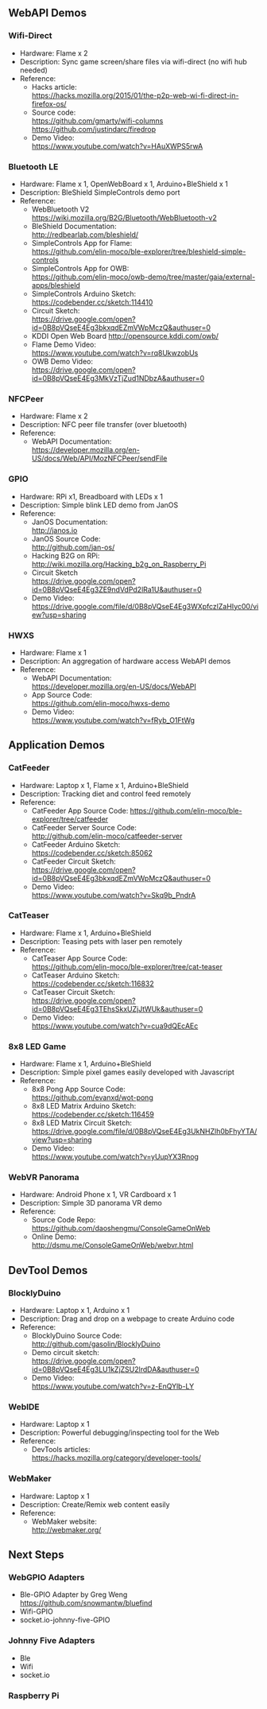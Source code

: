 ## WebAPI Demos
### Wifi-Direct
* Hardware: Flame x 2
* Description: Sync game screen/share files via wifi-direct (no wifi hub needed)
* Reference: 
	* Hacks article:  
	<https://hacks.mozilla.org/2015/01/the-p2p-web-wi-fi-direct-in-firefox-os/>
	* Source code:  
	<https://github.com/gmarty/wifi-columns>  
	<https://github.com/justindarc/firedrop>  
	* Demo Video:  
	<https://www.youtube.com/watch?v=HAuXWPS5rwA>

### Bluetooth LE
* Hardware: Flame x 1, OpenWebBoard x 1, Arduino+BleShield x 1
* Description: BleShield SimpleControls demo port
* Reference: 
	* WebBluetooth V2
	<https://wiki.mozilla.org/B2G/Bluetooth/WebBluetooth-v2>
	* BleShield Documentation:  
	<http://redbearlab.com/bleshield/>
	* SimpleControls App for Flame:  
	<https://github.com/elin-moco/ble-explorer/tree/bleshield-simple-controls>
	* SimpleControls App for OWB:  
	<https://github.com/elin-moco/owb-demo/tree/master/gaia/external-apps/bleshield>
	* SimpleControls Arduino Sketch:  
	<https://codebender.cc/sketch:114410>
	* Circuit Sketch:  
	<https://drive.google.com/open?id=0B8pVQseE4Eg3bkxqdEZmVWpMczQ&authuser=0>
	* KDDI Open Web Board
	<http://opensource.kddi.com/owb/>
	* Flame Demo Video:  
	<https://www.youtube.com/watch?v=rq8UkwzobUs>
	* OWB Demo Video:  
	<https://drive.google.com/open?id=0B8pVQseE4Eg3MkVzTjZud1NDbzA&authuser=0>

### NFCPeer
* Hardware: Flame x 2
* Description: NFC peer file transfer (over bluetooth)
* Reference: 
	* WebAPI Documentation:  
	<https://developer.mozilla.org/en-US/docs/Web/API/MozNFCPeer/sendFile>

### GPIO
* Hardware: RPi x1, Breadboard with LEDs x 1
* Description: Simple blink LED demo from JanOS
* Reference:
	* JanOS Documentation:  
	<http://janos.io>
	* JanOS Source Code:  
	<http://github.com/jan-os/>
	* Hacking B2G on RPi:  
	<http://wiki.mozilla.org/Hacking_b2g_on_Raspberry_Pi>
	* Circuit Sketch  
	<https://drive.google.com/open?id=0B8pVQseE4Eg3ZE9ndVdPd2lRa1U&authuser=0>
	* Demo Video:  
	<https://drive.google.com/file/d/0B8pVQseE4Eg3WXpfczlZaHIyc00/view?usp=sharing>

### HWXS
* Hardware: Flame x 1
* Description: An aggregation of hardware access WebAPI demos
* Reference: 
	* WebAPI Documentation:  
	<https://developer.mozilla.org/en-US/docs/WebAPI>
	* App Source Code:  
	<https://github.com/elin-moco/hwxs-demo>
	* Demo Video:  
	<https://www.youtube.com/watch?v=fRyb_O1FtWg>

## Application Demos
### CatFeeder
* Hardware: Laptop x 1, Flame x 1, Arduino+BleShield
* Description: Tracking diet and control feed remotely
* Reference: 
	* CatFeeder App Source Code: 
	<https://github.com/elin-moco/ble-explorer/tree/catfeeder> 
	* CatFeeder Server Source Code:  
	<http://github.com/elin-moco/catfeeder-server>
	* CatFeeder Arduino Sketch:  
	<https://codebender.cc/sketch:85062>
	* CatFeeder Circuit Sketch:  
	<https://drive.google.com/open?id=0B8pVQseE4Eg3bkxqdEZmVWpMczQ&authuser=0>
	* Demo Video:  
	<https://www.youtube.com/watch?v=Skq9b_PndrA>

### CatTeaser
* Hardware: Flame x 1, Arduino+BleShield
* Description: Teasing pets with laser pen remotely
* Reference: 
	* CatTeaser App Source Code:  
	<https://github.com/elin-moco/ble-explorer/tree/cat-teaser>
	* CatTeaser Arduino Sketch:  
	<https://codebender.cc/sketch:116832>
	* CatTeaser Circuit Sketch:  
	<https://drive.google.com/open?id=0B8pVQseE4Eg3TEhsSkxUZjJtWUk&authuser=0>
	* Demo Video:  
	<https://www.youtube.com/watch?v=cua9dQEcAEc>

### 8x8 LED Game
* Hardware: Flame x 1, Arduino+BleShield
* Description: Simple pixel games easily developed with Javascript
* Reference: 
	* 8x8 Pong App Source Code:  
	<https://github.com/evanxd/wot-pong>
	* 8x8 LED Matrix Arduino Sketch:  
	<https://codebender.cc/sketch:116459>
	* 8x8 LED Matrix Circuit Sketch:  
	<https://drive.google.com/file/d/0B8pVQseE4Eg3UkNHZlh0bFhyYTA/view?usp=sharing>
	* Demo Video:  
	<https://www.youtube.com/watch?v=yUupYX3Rnog>

### WebVR Panorama
* Hardware: Android Phone x 1, VR Cardboard x 1
* Description: Simple 3D panorama VR demo
* Reference: 
	* Source Code Repo:  
	<https://github.com/daoshengmu/ConsoleGameOnWeb>
	* Online Demo:  
	<http://dsmu.me/ConsoleGameOnWeb/webvr.html>

## DevTool Demos
### BlocklyDuino
* Hardware: Laptop x 1, Arduino x 1
* Description: Drag and drop on a webpage to create Arduino code
* Reference: 
	* BlocklyDuino Source Code:  
	<http://github.com/gasolin/BlocklyDuino>
	* Demo circuit sketch:  
	<https://drive.google.com/open?id=0B8pVQseE4Eg3LU1kZjZSU2lrdDA&authuser=0>
	* Demo Video:  
	<https://www.youtube.com/watch?v=z-EnQYlb-LY>

### WebIDE
* Hardware: Laptop x 1
* Description: Powerful debugging/inspecting tool for the Web
* Reference: 
	* DevTools articles:  
	<https://hacks.mozilla.org/category/developer-tools/>

### WebMaker
* Hardware: Laptop x 1
* Description: Create/Remix web content easily
* Reference: 
	* WebMaker website:  
	<http://webmaker.org/>

## Next Steps
### WebGPIO Adapters
* Ble-GPIO Adapter by Greg Weng  
<https://github.com/snowmantw/bluefind>
* Wifi-GPIO
* socket.io-johnny-five-GPIO

### Johnny Five Adapters
* Ble
* Wifi
* socket.io

### Raspberry Pi